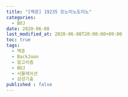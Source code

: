 ```yaml
---
title: "[백준] 19235 모노미노도미노"
categories: 
  - BOJ
date: 2020-06-08
last_modified_at: 2020-06-08T20:00:00+09:00
toc: true
tags: 
  - 백준
  - BackJoon
  - 알고리즘
  - BOJ
  - 시뮬레이션
  - 삼성기출
published : false
---
```

